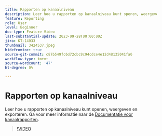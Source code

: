 ```yaml
---
title: Rapporten op kanaalniveau
description: Leer hoe u rapporten op kanaalniveau kunt openen, weergeven en exporteren.
feature: Reporting
role: User
level: Beginner
doc-type: Feature Video
last-substantial-update: 2023-09-28T00:00:00Z
jira: KT-14033
thumbnail: 3424537.jpeg
hidefromtoc: true
source-git-commit: c87b549fc6d72cbc9c94cdce4e12d48135041fa0
workflow-type: tm+mt
source-wordcount: '47'
ht-degree: 0%

---
```



# Rapporten op kanaalniveau

Leer hoe u rapporten op kanaalniveau kunt openen, weergeven en exporteren. Ga voor meer informatie naar de [Documentatie voor kanaalrapporten](https://experienceleague.adobe.com/docs/journey-optimizer/using/reporting/channel-report/channel-report.html).

>[!VIDEO](https://video.tv.adobe.com/v/3424537/?learn=on)

